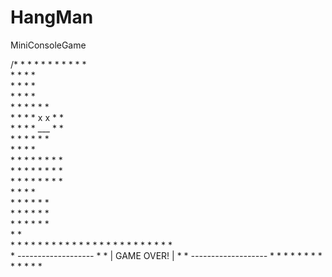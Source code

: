 # HangMan
MiniConsoleGame



/*
                                                                             *  *  *  *  *                *  *  *  *  *                                                                                                                          
                                                                             *           *                *           *                                                                                                                                                                                                                             
                                                                             *           *                *           *                                                                                                            
                                                                             *           *                *           *                                                                                                            
                                                                            * *          *               * *          *                                                                                                            
                                                                          *     *        *             * x x *        *                                                                                                            
                                                                          *     *        *             * ___ *        *                                                                                                            
                                                                            * *          *               * *          *                                                                                                            
                                                                             *           *                *           *                                                                                                            
                                                                           * * *         *              * * *         *                                                                                                            
                                                                          *  *  *        *             *  *  *        *                                                                                                            
                                                                         *   *   *       *            *   *   *       *                                                                                                            
                                                                             *           *                *           *                                                                                                            
                                                                            * *          *               * *          *                                                                                                            
                                                                           *   *         *              *   *         *                                                                                                            
                                                                          *     *        *             *     *        *                                                                                                            
                                                                                         *                            *                                                                                                            
                                                                              * * * * * * * * * * * *      * * * * * * * * * * * *                                                                                                        
                                                                                                          * *-------------------* *
                                                                                                          * |     GAME OVER!    | *
                                                                                                          * *-------------------* *
                                                                                                           * * * * * * * * * * * *
